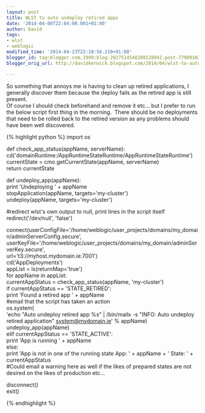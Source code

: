 ```yaml
---
layout: post
title: WLST to auto undeploy retired apps
date: '2014-04-08T22:04:00.001+01:00'
author: David
tags:
- wlst
- weblogic
modified_time: '2014-04-23T22:10:56.210+01:00'
blogger_id: tag:blogger.com,1999:blog-2027514548288128942.post-7790910204850999058
blogger_orig_url: http://davidkerwick.blogspot.com/2014/04/wlst-to-auto-undeploy-retired-apps.html

---
```


So something that annoys me is having to clean up retired applications, I generally discover them because the deploy fails as the retired app is still present.  
Of course I should check beforehand and remove it etc... but I prefer to run the below script first thing in the morning.  There should be no deployments that need to be rolled back to the retired version as any problems should have been well discovered.  

{% highlight python %} import os  

def check_app_status(appName, serverName):  
 cd('domainRuntime:/AppRuntimeStateRuntime/AppRuntimeStateRuntime')  
 currentState = cmo.getCurrentState(appName, serverName)  
 return currentState  

def undeploy_app(appName):  
 print 'Undeploying ' + appName  
 stopApplication(appName, targets='my-cluster')  
 undeploy(appName, targets='my-cluster')  

#redirect wlst's own output to null, print lines in the script itself  
redirect('/dev/null', 'false')  

connect(userConfigFile='/home/weblogic/user_projects/domains/my_domain/adminServerConfig.secure',  
 userKeyFile='/home/weblogic/user_projects/domains/my_domain/adminServerKey.secure',  
 url='t3://myhost.mydomain.ie:7001')  
cd('AppDeployments')  
appList = ls(returnMap='true')  
for appName in appList:  
 currentAppStatus = check_app_status(appName, 'my-cluster')  
 if currentAppStatus == 'STATE_RETIRED':  
 print 'Found a retired app ' + appName  
 #email that the script has taken an action  
 os.system(  
 'echo "Auto undeploy retired app %s" | /bin/mailx -s "INFO: Auto undeploy retired application" system@mydomain.ie' % appName)  
 undeploy_app(appName)  
 elif currentAppStatus == 'STATE_ACTIVE':  
 print 'App is running ' + appName  
 else:  
 print 'App is not in one of the running state App: ' + appName + ' State: ' + currentAppStatus  
 #Could email a warning here as well if the likes of prepared states are not desired on the likes of production etc...  

disconnect()  
exit()  

{% endhighlight %}
